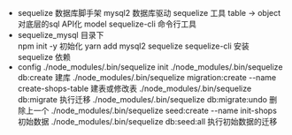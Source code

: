 - sequelize  数据库脚手架
    mysql2  数据库驱动
    sequelize  工具  table -> object
    对底层的sql API化  model
    sequelize-cli   命令行工具
-  sequelize_mysql 目录下  
    npm init -y   初始化
    yarn add mysql2 sequelize sequelize-cli   安装sequelize  依赖
- config
  ./node_modules/.bin/sequelize init
  ./node_modules/.bin/sequelize db:create  建库
  ./node_modules/.bin/sequelize migration:create --name create-shops-table  建表或修改表
  ./node_modules/.bin/sequelize db:migrate    执行迁移
  ./node_modules/.bin/sequelize db:migrate:undo  删除上一个
  ./node_modules/.bin/sequelize seed:create --name init-shops  初始数据
  ./node_modules/.bin/sequelize db:seed:all     执行初始数据的迁移